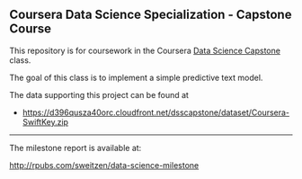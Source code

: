## Coursera Data Science Specialization - Capstone Course 

This repository is for coursework in the Coursera [Data Science Capstone](https://www.coursera.org/learn/data-science-project/) class.

The goal of this class is to implement a simple predictive text model.

The data supporting this project can be found at  

* https://d396qusza40orc.cloudfront.net/dsscapstone/dataset/Coursera-SwiftKey.zip

---

The milestone report is available at:

http://rpubs.com/sweitzen/data-science-milestone


